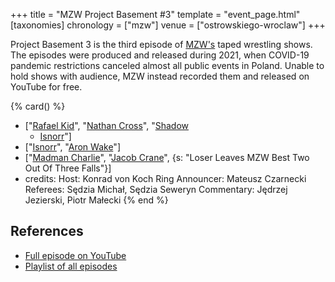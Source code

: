 +++
title = "MZW Project Basement #3"
template = "event_page.html"
[taxonomies]
chronology = ["mzw"]
venue = ["ostrowskiego-wroclaw"]
+++

Project Basement 3 is the third episode of [MZW's](@/o/mzw.md) taped wrestling shows. The episodes were produced and released during 2021, when COVID-19 pandemic restrictions canceled almost all public events in Poland. Unable to hold shows with audience, MZW instead recorded them and released on YouTube for free.

{% card() %}
- ["[Rafael Kid](@/w/rafael-kid.md)", "[Nathan Cross](@/w/gabriel-queen.md)", "[Shadow](@/w/shadow.md)
    + [Isnorr](@/w/isnorr.md)"]
- ["[Isnorr](@/w/isnorr.md)", "[Aron Wake](@/w/aron-wake.md)"]
- ["[Madman Charlie](@/w/madman-charlie.md)", "[Jacob Crane](@/w/jacob-crane.md)",
  {s: "Loser Leaves MZW Best Two Out Of Three Falls"}]
- credits:
    Host: Konrad von Koch
    Ring Announcer: Mateusz Czarnecki
    Referees: Sędzia Michał, Sędzia Seweryn
    Commentary: Jędrzej Jezierski, Piotr Małecki
{% end %}

## References

* [Full episode on YouTube](https://www.youtube.com/watch?v=t6J0znuqfLM)
* [Playlist of all episodes](https://www.youtube.com/playlist?list=PL9jkhNR2Sx8gOYpibA7twIBHV7w3iyLB2)
